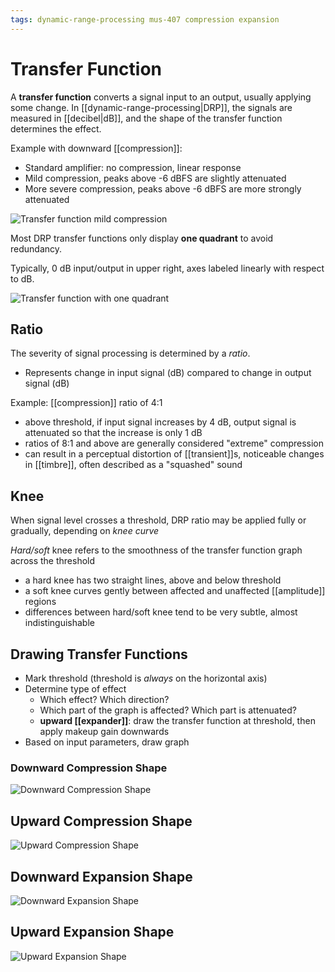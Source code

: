 ```yaml
---
tags: dynamic-range-processing mus-407 compression expansion
---
```


# Transfer Function

A **transfer function** converts a signal input to an output, usually applying some change. In [[dynamic-range-processing|DRP]], the signals are measured in [[decibel|dB]], and the shape of the transfer function determines the effect.

Example with downward [[compression]]:

- Standard amplifier: no compression, linear response
- Mild compression, peaks above -6 dBFS are slightly attenuated
- More severe compression, peaks above -6 dBFS are more strongly attenuated

![Transfer function mild compression](../attachments/transfer-function-mild-compression.png)

Most DRP transfer functions only display **one quadrant** to avoid redundancy.

Typically, 0 dB input/output in upper right, axes labeled linearly with respect to dB.

![Transfer function with one quadrant](../attachments/transfer-function-one-quadrant.png)

## Ratio

The severity of signal processing is determined by a _ratio_.

- Represents change in input signal (dB) compared to change in output signal (dB)

Example: [[compression]] ratio of 4:1

- above threshold, if input signal increases by 4 dB, output signal is attenuated so that the increase is only 1 dB
- ratios of 8:1 and above are generally considered "extreme" compression
- can result in a perceptual distortion of [[transient]]s, noticeable changes in [[timbre]], often described as a "squashed" sound

## Knee

When signal level crosses a threshold, DRP ratio may be applied fully or gradually, depending on _knee curve_

_Hard/soft_ knee refers to the smoothness of the transfer function graph across the threshold

- a hard knee has two straight lines, above and below threshold
- a soft knee curves gently between affected and unaffected [[amplitude]] regions
- differences between hard/soft knee tend to be very subtle, almost indistinguishable

## Drawing Transfer Functions

- Mark threshold (threshold is _always_ on the horizontal axis)
- Determine type of effect
  - Which effect? Which direction?
  - Which part of the graph is affected? Which part is attenuated?
  - **upward [[expander]]**: draw the transfer function at threshold, then apply makeup gain downwards
- Based on input parameters, draw graph

### Downward Compression Shape

![Downward Compression Shape](../attachments/downward-compression-shape.png)

## Upward Compression Shape

![Upward Compression Shape](../attachments/upward-compression-shape.png)

## Downward Expansion Shape

![Downward Expansion Shape](../attachments/downward-expansion-shape.png)

## Upward Expansion Shape

![Upward Expansion Shape](../attachments/upward-expansion-shape.png)
